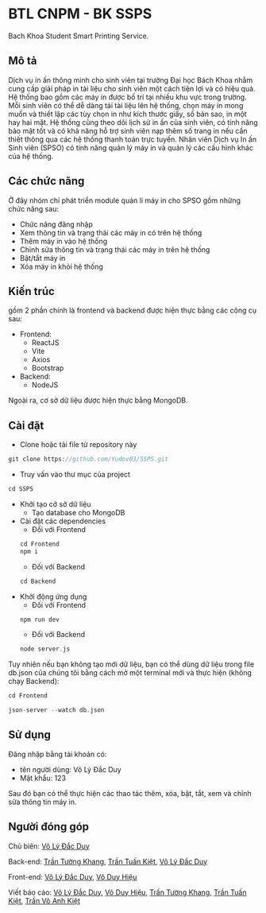 # BTL CNPM - BK SSPS

Bach Khoa Student Smart Printing Service.

## Mô tả
Dịch vụ in ấn thông minh cho sinh viên tại trường Đại học Bách Khoa nhằm cung cấp giải pháp in tài liệu cho sinh viên một cách tiện lợi và có hiệu quả. Hệ thống bao gồm các máy in được bố trí tại nhiều khu vực trong trường. Mỗi sinh viên có thể dễ dàng tải tài liệu lên hệ thống, chọn máy in mong muốn và thiết lập các tùy chọn in như kích thước giấy, số bản sao, in một hay hai mặt. Hệ thống cũng theo dõi lịch sử in ấn của sinh viên, có tính năng bảo mật tốt và có khả năng hỗ trợ sinh viên nạp thêm số trang in nếu cần thiết thông qua các hệ thống thanh toán trực tuyến. Nhân viên Dịch vụ In ấn Sinh viên (SPSO) có tính năng quản lý máy in và quản lý các cấu hình khác của hệ thống.

## Các chức năng

Ở đây nhóm chỉ phát triển module quản lí máy in cho SPSO gồm những chức năng sau:

+ Chức năng đăng nhập
+ Xem thông tin và trạng thái các máy in có trên hệ thống
+ Thêm máy in vào hệ thống
+ Chỉnh sửa thông tin và trạng thái các máy in trên hệ thống
+ Bật/tắt máy in
+ Xóa máy in khỏi hệ thống

## Kiến trúc
gồm 2 phần chính là frontend và backend được hiện thực bằng các công cụ sau:
+ Frontend:
    + ReactJS
    + Vite
    + Axios
    + Bootstrap
+ Backend:
    + NodeJS

Ngoài ra, cơ sở dữ liệu được hiện thực bằng MongoDB.

## Cài đặt

+ Clone hoặc tải file từ repository này
```c
git clone https://github.com/Yudov03/SSPS.git
```
+ Truy vấn vào thư mục của project
```c
cd SSPS
```
+ Khởi tạo cở sở dữ liệu 
    + Tạo database cho MongoDB
+ Cài đặt các dependencies
    + Đối với Frontend
    ```c
    cd Frontend
    npm i
    ```
    + Đối với Backend
    ```c
    cd Backend
    ```
+ Khởi động ứng dụng
    + Đối với Frontend
    ```c
    npm run dev
    ```
    + Đối với Backend
    ```c
    node server.js
    ```

Tuy nhiên nếu bạn không tạo mới dữ liệu, bạn có thể dùng dữ liệu trong file db.json của chúng tôi bằng cách mở một terminal mới và thực hiện (không chạy Backend):
```c 
cd Frontend 
```

```c
json-server --watch db.json
```


## Sử dụng

Đăng nhập bằng tài khoản có:
+ tên người dùng: Võ Lý Đắc Duy
+ Mật khẩu: 123


Sau đó bạn có thể thực hiện các thao tác thêm, xóa, bật, tắt, xem và chỉnh sửa thông tin máy in.

## Người đóng góp

Chủ biên: [Võ Lý Đắc Duy](https://github.com/Yudov03)

Back-end: [Trần Tường Khang](https://github.com/KPoca), [Trần Tuấn Kiệt](https://github.com/trankiet2004), [Võ Lý Đắc Duy](https://github.com/Yudov03)

Front-end: [Võ Lý Đắc Duy](https://github.com/Yudov03), [Võ Duy Hiệu](https://github.com/Doianhtelamem)

Viết báo cáo: [Võ Lý Đắc Duy](https://github.com/Yudov03), [Võ Duy Hiệu](https://github.com/Doianhtelamem), [Trần Tường Khang](https://github.com/KPoca), [Trần Tuấn Kiệt](https://github.com/trankiet2004), [Trần Võ Anh Kiệt]()
